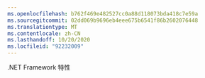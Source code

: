```yaml
---
ms.openlocfilehash: b762f469e482527cc0a88d118073bda418c7e59a
ms.sourcegitcommit: 02dd069b9696eb4eee675b6541f86b2602076448
ms.translationtype: MT
ms.contentlocale: zh-CN
ms.lasthandoff: 10/20/2020
ms.locfileid: "92232009"
---
```

.NET Framework 特性